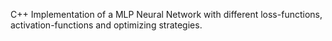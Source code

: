 C++ Implementation of a MLP Neural Network with different loss-functions, activation-functions and optimizing strategies.
